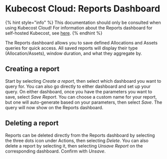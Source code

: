 # Kubecost Cloud: Reports Dashboard

{% hint style="info" %}
This documentation should only be consulted when using Kubecost Cloud! For information about the Reports dashboard for self-hosted Kubecost, see [here](https://docs.kubecost.com/using-kubecost/navigating-the-kubecost-ui/saved-reports).
{% endhint %}

The Reports dashboard allows you to save defined Allocations and Assets queries for quick access. All saved reports will display their type (Allocation/Assets), window duration, and what they aggregate by.

## Creating a report

Start by selecting _Create a report_, then select which dashboard you want to query for. You can also go directly to either dashboard and set up your query. On either dashboard, once you have the parameters you want to save, select _Save Report_. You can choose a custom name for your report, but one will auto-generate based on your parameters, then select _Save_. The query will now show on the Reports dashboard.

## Deleting a report

Reports can be deleted directly from the Reports dashboard by selecting the three dots icon under Actions, then selecting _Delete_. You can also delete a report by selecting it, then selecting _Unsave Report_ on the corresponding dashboard. Confirm with _Unsave_.
